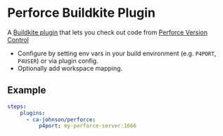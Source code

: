 # Perforce Buildkite Plugin

A [Buildkite plugin](https://buildkite.com/docs/agent/v3/plugins) that lets you check out code from [Perforce Version Control](https://www.perforce.com/products/helix-core)

* Configure by setting env vars in your build environment (e.g. `P4PORT`, `P4USER`) or via plugin config.
* Optionally add workspace mapping.

## Example

```yaml
steps:
    plugins:
      - ca-johnson/perforce:
          p4port: my-perforce-server:1666
```
